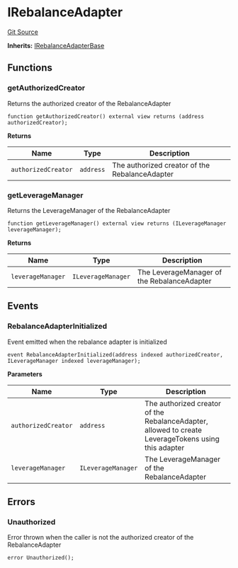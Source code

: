 # IRebalanceAdapter
[Git Source](https://github.com/seamless-protocol/ilm-v2/blob/c66c8e188b984325bffdd199b88ca303e9f58b11/src/interfaces/IRebalanceAdapter.sol)

**Inherits:**
[IRebalanceAdapterBase](/src/interfaces/IRebalanceAdapterBase.sol/interface.IRebalanceAdapterBase.md)


## Functions
### getAuthorizedCreator

Returns the authorized creator of the RebalanceAdapter


```solidity
function getAuthorizedCreator() external view returns (address authorizedCreator);
```
**Returns**

|Name|Type|Description|
|----|----|-----------|
|`authorizedCreator`|`address`|The authorized creator of the RebalanceAdapter|


### getLeverageManager

Returns the LeverageManager of the RebalanceAdapter


```solidity
function getLeverageManager() external view returns (ILeverageManager leverageManager);
```
**Returns**

|Name|Type|Description|
|----|----|-----------|
|`leverageManager`|`ILeverageManager`|The LeverageManager of the RebalanceAdapter|


## Events
### RebalanceAdapterInitialized
Event emitted when the rebalance adapter is initialized


```solidity
event RebalanceAdapterInitialized(address indexed authorizedCreator, ILeverageManager indexed leverageManager);
```

**Parameters**

|Name|Type|Description|
|----|----|-----------|
|`authorizedCreator`|`address`|The authorized creator of the RebalanceAdapter, allowed to create LeverageTokens using this adapter|
|`leverageManager`|`ILeverageManager`|The LeverageManager of the RebalanceAdapter|

## Errors
### Unauthorized
Error thrown when the caller is not the authorized creator of the RebalanceAdapter


```solidity
error Unauthorized();
```

